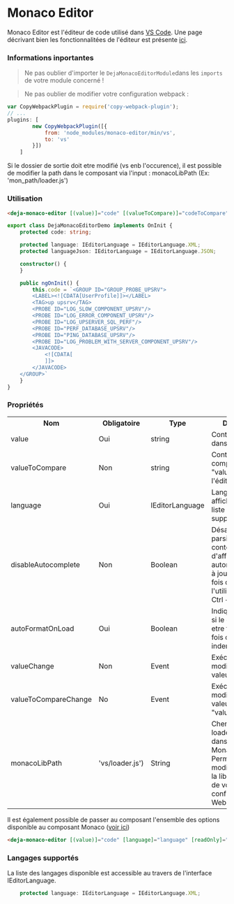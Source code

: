 # Monaco Editor
Monaco Editor est l'éditeur de code utilisé dans [VS Code](https://github.com/Microsoft/vscode).
Une page décrivant bien les fonctionnalitées de l'éditeur est présente [ici](https://code.visualstudio.com/docs/editor/editingevolved).

### Informations inportantes 
> Ne pas oublier d'importer le `DejaMonacoEditorModule`dans les `imports` de votre module concerné !

> Ne pas oublier de modifier votre configuration webpack :

```javascript
var CopyWebpackPlugin = require('copy-webpack-plugin');
// ...
plugins: [
        new CopyWebpackPlugin([{
            from: 'node_modules/monaco-editor/min/vs',
            to: 'vs'
        }])
    ]
```

Si le dossier de sortie doit etre modifié (vs enb l'occurence), il est possible de modifier la path dans le composant via 
l'input : monacoLibPath (Ex: 'mon_path/loader.js')

### Utilisation 
```html
<deja-monaco-editor [(value)]="code" [(valueToCompare)]="codeToCompare" [language]="language"></deja-monaco-editor>
```

```typescript
export class DejaMonacoEditorDemo implements OnInit {
    protected code: string;

    protected language: IEditorLanguage = IEditorLanguage.XML;
    protected languageJson: IEditorLanguage = IEditorLanguage.JSON;

    constructor() {
    }

    public ngOnInit() {
		this.code = `<GROUP ID="GROUP_PROBE_UPSRV">
        <LABEL><![CDATA[UserProfile]]></LABEL>
        <TAG>up upsrv</TAG>
        <PROBE ID="LOG_SLOW_COMPONENT_UPSRV"/>
        <PROBE ID="LOG_ERROR_COMPONENT_UPSRV"/>
        <PROBE ID="LOG_UPSERVER_SQL_PERF"/>
        <PROBE ID="PERF_DATABASE_UPSRV"/>
        <PROBE ID="PING_DATABASE_UPSRV"/>
        <PROBE ID="LOG_PROBLEM_WITH_SERVER_COMPONENT_UPSRV"/>
        <JAVACODE>
            <![CDATA[
			]]>
        </JAVACODE>
    </GROUP>`
    }
}
```

### Propriétés

<table>
<tr>
    <th>Nom</th>
    <th>Obligatoire</th>
    <th>Type</th>
    <th>Description</th>
</tr>
<tr>
    <td>value</td>
    <td>Oui</td>
    <td>string</td>
    <td>Contenu a afficher dans l'éditeur</td>
</tr>
<tr>
    <td>valueToCompare</td>
    <td>Non</td>    
    <td>string</td>
    <td>Contenu a comparer avec "value" dans l'éditeur</td>
</tr>
<tr>
    <td>language</td>
    <td>Oui</td>    
    <td>IEditorLanguage</td>
    <td>Langage du code affiché (Voir la liste des langages supportés)</td>
</tr>
<tr>
    <td>disableAutocomplete</td>
    <td>Non</td>
    <td>Boolean</td>
    <td>Désactive le parsing du contenu afin d'afficher une autompletion mise à jour a chaque fois que l'utilisateur saise Ctrl + Espace</td>
</tr>
<tr>
    <td>autoFormatOnLoad</td>
    <td>Oui</td>
    <td>Boolean</td>
    <td>Indique à l'éditeur si le contenu doit etre formaté une fois chargé (auto indentation)</td>
</tr>
<tr>
    <td>valueChange</td>
    <td>Non</td>
    <td>Event</td>
    <td>Exécuté lors d'une modification de la valeur de "value"</td>
</tr>
<tr>
    <td>valueToCompareChange</td>
    <td>No</td>
    <td>Event</td>
    <td>Exécuté lors d'une modification de la valeur de "valueToCompare"</td>
</tr>
<tr>
    <td>monacoLibPath</td>
    <td>'vs/loader.js')</td>
    <td>String</td>
    <td>Chemin vers le loader.js situé dans la librairie Monaco Editor. Permet de modifier le path de la lib en fonction de votre configuration Webpack.</td>
</tr>
</table>

Il est également possible de passer au composant l'ensemble des options disponible au composant Monaco ([voir ici](https://microsoft.github.io/monaco-editor/api/interfaces/monaco.editor.ieditoroptions.html#readonly))
```html
<deja-monaco-editor [(value)]="code" [language]="language" [readOnly]="true" [automaticLayout]="true"></deja-monaco-editor>
```

### Langages supportés
La liste des langages disponible est accessible au travers de l'interface IEditorLanguage.
```typescript
    protected language: IEditorLanguage = IEditorLanguage.XML;
```
